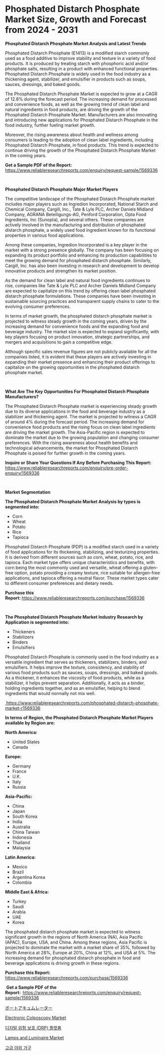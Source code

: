 <p><h1>Phosphated Distarch Phosphate Market Size, Growth and Forecast from 2024 - 2031</h1></p><p><strong>Phosphated Distarch Phosphate Market Analysis and Latest Trends</strong></p>
<p><p>Phosphated Distarch Phosphate (E1413) is a modified starch commonly used as a food additive to improve stability and texture in a variety of food products. It is produced by treating starch with phosphoric acid and/or phosphate salts, resulting in a product with enhanced functional properties. Phosphated Distarch Phosphate is widely used in the food industry as a thickening agent, stabilizer, and emulsifier in products such as soups, sauces, dressings, and baked goods.</p><p>The Phosphated Distarch Phosphate Market is expected to grow at a CAGR of 12.8% during the forecast period. The increasing demand for processed and convenience foods, as well as the growing trend of clean label and natural ingredients in food products, are driving the growth of the Phosphated Distarch Phosphate Market. Manufacturers are also innovating and introducing new applications for Phosphated Distarch Phosphate in the food industry, further fueling market growth.</p><p>Moreover, the rising awareness about health and wellness among consumers is leading to the adoption of clean label ingredients, including Phosphated Distarch Phosphate, in food products. This trend is expected to continue driving the growth of the Phosphated Distarch Phosphate Market in the coming years.</p></p>
<p><strong>Get a Sample PDF of the Report:&nbsp;</strong> <a href="https://www.reliableresearchreports.com/enquiry/request-sample/1569336">https://www.reliableresearchreports.com/enquiry/request-sample/1569336</a></p>
<p>&nbsp;</p>
<p><strong>Phosphated Distarch Phosphate Major Market Players</strong></p>
<p><p>The competitive landscape of the Phosphated Distarch Phosphate market includes major players such as Ingredion Incorporated, National Starch and Chemical Company, Cargill, Inc., Tate & Lyle PLC, Archer Daniels Midland Company, AGRANA Beteiligungs-AG, Penford Corporation, Opta Food Ingredients, Inc (Sunopta), and several others. These companies are actively involved in the manufacturing and distribution of phosphated distarch phosphate, a widely used food ingredient known for its functional properties in various food applications.</p><p>Among these companies, Ingredion Incorporated is a key player in the market with a strong presence globally. The company has been focusing on expanding its product portfolio and enhancing its production capabilities to meet the growing demand for phosphated distarch phosphate. Similarly, Cargill, Inc. has also been investing in research and development to develop innovative products and strengthen its market position.</p><p>As the demand for clean label and natural food ingredients continues to rise, companies like Tate & Lyle PLC and Archer Daniels Midland Company are expected to capitalize on this trend by offering clean label phosphated distarch phosphate formulations. These companies have been investing in sustainable sourcing practices and transparent supply chains to cater to the evolving consumer preferences.</p><p>In terms of market growth, the phosphated distarch phosphate market is projected to witness steady growth in the coming years, driven by the increasing demand for convenience foods and the expanding food and beverage industry. The market size is expected to expand significantly, with key players focusing on product innovation, strategic partnerships, and mergers and acquisitions to gain a competitive edge.</p><p>Although specific sales revenue figures are not publicly available for all the companies listed, it is evident that these players are actively investing in expanding their market presence and enhancing their product offerings to capitalize on the growing opportunities in the phosphated distarch phosphate market.</p></p>
<p>&nbsp;</p>
<p><strong>What Are The Key Opportunities For Phosphated Distarch Phosphate Manufacturers?</strong></p>
<p><p>The Phosphated Distarch Phosphate market is experiencing steady growth due to its diverse applications in the food and beverage industry as a stabilizer and thickening agent. The market is projected to witness a CAGR of around 4% during the forecast period. The increasing demand for convenience food products and the rising focus on clean label ingredients are driving the market growth. The Asia-Pacific region is expected to dominate the market due to the growing population and changing consumer preferences. With the rising awareness about health benefits and technological advancements, the market for Phosphated Distarch Phosphate is poised for further growth in the coming years.</p></p>
<p><strong>Inquire or Share Your Questions If Any Before Purchasing This Report:</strong> <a href="https://www.reliableresearchreports.com/enquiry/pre-order-enquiry/1569336">https://www.reliableresearchreports.com/enquiry/pre-order-enquiry/1569336</a></p>
<p>&nbsp;</p>
<p><strong>Market Segmentation</strong></p>
<p><strong>The Phosphated Distarch Phosphate Market Analysis by types is segmented into:</strong></p>
<p><ul><li>Corn</li><li>Wheat</li><li>Potato</li><li>Rice</li><li>Tapioca</li></ul></p>
<p><p>Phosphated Distarch Phosphate (PDP) is a modified starch used in a variety of food applications for its thickening, stabilizing, and texturizing properties. It is derived from different sources such as corn, wheat, potato, rice, and tapioca. Each market type offers unique characteristics and benefits, with corn being the most commonly used and versatile, wheat offering a gluten-free option, potato providing a creamy texture, rice suitable for allergen-free applications, and tapioca offering a neutral flavor. These market types cater to different consumer preferences and dietary needs.</p></p>
<p><strong>Purchase this Report:&nbsp;</strong><a href="https://www.reliableresearchreports.com/purchase/1569336">https://www.reliableresearchreports.com/purchase/1569336</a></p>
<p>&nbsp;</p>
<p><strong>The Phosphated Distarch Phosphate Market Industry Research by Application is segmented into:</strong></p>
<p><ul><li>Thickeners</li><li>Stabilizers</li><li>Binders</li><li>Emulsifiers</li></ul></p>
<p><p>Phosphated Distarch Phosphate is commonly used in the food industry as a versatile ingredient that serves as thickeners, stabilizers, binders, and emulsifiers. It helps improve the texture, consistency, and stability of various food products such as sauces, soups, dressings, and baked goods. As a thickener, it enhances the viscosity of food products, while as a stabilizer, it helps prevent separation. Additionally, it acts as a binder, holding ingredients together, and as an emulsifier, helping to blend ingredients that would normally not mix well.</p></p>
<p><a href="https://www.reliableresearchreports.com/phosphated-distarch-phosphate-market-r1569336">&nbsp;https://www.reliableresearchreports.com/phosphated-distarch-phosphate-market-r1569336</a></p>
<p><strong>In terms of Region, the Phosphated Distarch Phosphate Market Players available by Region are:</strong></p>
<p>
    <p> <strong> North America: </strong>
        <ul>
            <li>United States</li>
            <li>Canada</li>
        </ul>
        </p> 
    <p> <strong> Europe: </strong>
        <ul>
            <li>Germany</li>
            <li>France</li>
            <li>U.K.</li>
            <li>Italy</li>
            <li>Russia</li>
        </ul>
        </p> 
    <p> <strong> Asia-Pacific: </strong>
        <ul>
            <li>China</li>
            <li>Japan</li>
            <li>South Korea</li>
            <li>India</li>
            <li>Australia</li>
            <li>China Taiwan</li>
            <li>Indonesia</li>
            <li>Thailand</li>
            <li>Malaysia</li>
        </ul>
        </p> 
    <p> <strong> Latin America: </strong>
        <ul>
            <li>Mexico</li>
            <li>Brazil</li>
            <li>Argentina Korea</li>
            <li>Colombia</li>
        </ul>
        </p> 
    <p> <strong> Middle East & Africa: </strong>
        <ul>
            <li>Turkey</li>
            <li>Saudi</li>
            <li>Arabia</li>
            <li>UAE</li>
            <li>Korea</li>
        </ul>
    </p>
    </p>
<p><p>The phosphated distarch phosphate market is expected to witness significant growth in the regions of North America (NA), Asia Pacific (APAC), Europe, USA, and China. Among these regions, Asia Pacific is projected to dominate the market with a market share of 35%, followed by North America at 28%, Europe at 20%, China at 12%, and USA at 5%. The increasing demand for phosphated distarch phosphate in food and beverage applications is driving growth in these regions.</p></p>
<p><strong>Purchase this Report: </strong><a href="https://www.reliableresearchreports.com/purchase/1569336">https://www.reliableresearchreports.com/purchase/1569336</a></p>
<p>&nbsp;<strong>Get a Sample PDF of the Report:&nbsp;&nbsp;</strong><a href="https://www.reliableresearchreports.com/enquiry/request-sample/1569336">https://www.reliableresearchreports.com/enquiry/request-sample/1569336</a></p>
<p><strong></strong></p>
<p><p><a href="https://github.com/WhitneyMurphy1982/Market-Research-Report-List-1/blob/main/8575645108407.md">ボートアキュムレーター</a></p><p><a href="https://github.com/nicoletavirag/Market-Research-Report-List-3/blob/main/electronic-colposcopy-market.md">Electronic Colposcopy Market</a></p><p><a href="https://github.com/tukangkrupk/Market-Research-Report-List-1/blob/main/6469160103134.md">디지털 위험 보호 (DRP) 플랫폼</a></p><p><a href="https://github.com/redneck06/Market-Research-Report-List-3/blob/main/lamps-and-luminaire-market.md">Lamps and Luminaire Market</a></p><p><a href="https://github.com/mduzzalmduzzal601/Market-Research-Report-List-1/blob/main/5788741103133.md">고급 야외 가구</a></p></p>